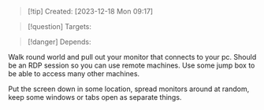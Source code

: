 
>[!tip] Created: [2023-12-18 Mon 09:17]

>[!question] Targets: 

>[!danger] Depends: 

Walk round world and pull out your monitor that connects to your pc.  Should be an RDP session so you can use remote machines.  Use some jump box to be able to access many other machines.  

Put the screen down in some location, spread monitors around at random, keep some windows or tabs open as separate things.